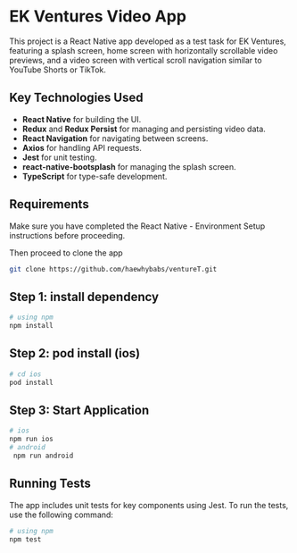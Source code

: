 # EK Ventures Video App

This project is a React Native app developed as a test task for EK Ventures, featuring a splash screen, home screen with horizontally scrollable video previews, and a video screen with vertical scroll navigation similar to YouTube Shorts or TikTok.

## Key Technologies Used
- **React Native** for building the UI.
- **Redux** and **Redux Persist** for managing and persisting video data.
- **React Navigation** for navigating between screens.
- **Axios** for handling API requests.
- **Jest** for unit testing.
- **react-native-bootsplash** for managing the splash screen.
- **TypeScript** for type-safe development.

## Requirements
Make sure you have completed the React Native - Environment Setup instructions before proceeding.

Then proceed to clone the app

```bash
git clone https://github.com/haewhybabs/ventureT.git
```

## Step 1: install dependency

```bash
# using npm
npm install
```
## Step 2: pod install (ios)
```bash
# cd ios
pod install
```
## Step 3: Start Application
```bash
# ios 
npm run ios
# android
 npm run android
```

## Running Tests

The app includes unit tests for key components using Jest. To run the tests, use the following command:

```bash
# using npm
npm test

